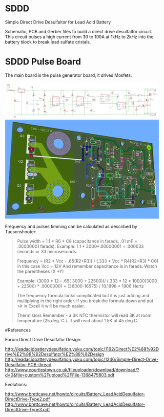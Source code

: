# SDDD

Simple Direct Drive Desulfaltor for Lead Acid Battery

Schematic, PCB and Gerber files to build a direct drive desulfaltor circuit. This circuit pulses a high current from 30 to 100A at 1kHz to 2kHz into the battery block to break lead sulfate cristals.

# SDDD Pulse Board

The main board is the pulse generator board, it drives Mosfets:

![Alt text](SDDD-PulseBoard-1.0-SHM-Eagle.png)
![Alt text](SDDD-PulseBoard-1.0-PCB-3D-Top.png)

Frequency and pulses timming can be calculated as described by Tucsonshooter:

>Pulse width = 1.1 * R6 * C8         (capacitance in farads,  .01 mF = .00000001 farads). 
>Example: 1.1 * 3000*.00000001 = .000033 seconds or 33 microseconds.
>
>Frequency = (R2 * Vcc - .65(R2+R3)) / (.333 * Vcc * R4(R2+R3) * C6)
>In this case Vcc = 12V
>And remember capacitance is in farads. Watch the parentheses (X +Y) 
>
>Example: (3000 * 12 - .65( 3000 + 22500))/ (.333 * 12 * 10000(3000 + 22500) * .00000001 =    (36000-16575) / 10.1898     = 1906 Hertz
>
>The frequency formula looks complicated but it is just adding and multiplying in the right order. If you break the formula down and put >it in Excell it will be much easier.
>
>Thermistors 
>  Remember - a 3K NTC thermistor will read 3K at room temperature (25 deg. C.). It will read about 1.5K at 45 deg.C.

#References

Forum Direct Drive Desulfator Design:

http://leadacidbatterydesulfation.yuku.com/topic/1162/Direct%E2%88%92Drive%E2%88%92Desulfator%E2%88%92Design
http://leadacidbatterydesulfation.yuku.com/topic/1246/Simple-Direct-Drive-Desulfator-PCB-thread
http://www.courtiestown.co.uk/fileuploader/download/download/?d=0&file=custom%2Fupload%2FFile-1368475803.pdf

Evolutions:

http://www.brettcave.net/howto/circuits/Battery_LeadAcidDesulfator-DirectDrive-Type2.pdf
http://www.brettcave.net/howto/circuits/Battery_LeadAcidDesulfator-DirectDrive-Type3.pdf
